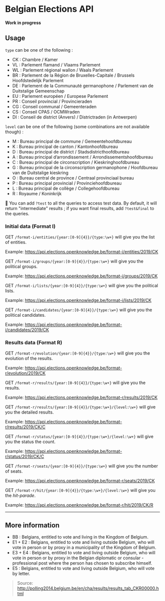 # Belgian Elections API

**Work in progress**

## Usage

`type` can be one of the following :

- CK : Chambre / Kamer
- VL : Parlement flamand / Vlaams Parlement
- WL : Parlement régional wallon / Waals Parlement
- BR : Parlement de la Région de Bruxelles-Capitale / Brussels Hoofdstedelijk Parlement
- DE : Parlement de la Communauté germanophone / Parlement van de Duitstalige Gemeenschap
- EU : Parlement européen / Europese Parlement
- PR : Conseil provincial / Provincieraden
- CG : Conseil communal / Gemeenteraden
- CS : Conseil CPAS / OCMWraden
- DI : Conseil de district (Anvers) / Districtraden (in Antwerpen)

`level` can be one of the following (some combinations are not available though) :

- M : Bureau principal de commune / Gemeentehoofdbureau
- K : Bureau principal de canton / Kantonhoofdbureau
- D : Bureau principal de district / Stadsdistricthoofdbureau
- A : Bureau principal d’arrondissement / Arrondissementshoofdbureau
- C : Bureau principal de circonscription / Kieskringhoofdbureau
- G : Bureau principal de la circonscription germanophone / Hoofdbureau van de Duitstalige kieskring
- O : Bureau central de province / Centraal provinciaal bureau
- P : Bureau principal provincial / Provinciehoofdbureau
- L : Bureau principal de collège / Collegehoofdbureau
- R : Royaume / Koninkrijk

🔧 You can add `?test` to all the queries to access test data. By default, it will return "intermediate" results ; if you want final results, add `?test&final` to the queries.

### Initial data (Format I)

GET `/format-i/entities/{year:[0-9]{4}}/{type:\w+}` will give you the list of entities.

Example: <https://api.elections.openknowledge.be/format-i/entities/2019/CK>

GET `/format-i/groups/{year:[0-9]{4}}/{type:\w+}` will give you the political groups.

Example: <https://api.elections.openknowledge.be/format-i/groups/2019/CK>

GET `/format-i/lists/{year:[0-9]{4}}/{type:\w+}` will give you the political lists.

Example: <https://api.elections.openknowledge.be/format-i/lists/2019/CK>

GET  `/format-i/candidates/{year:[0-9]{4}}/{type:\w+}` will give you the political candidates.

Example: <https://api.elections.openknowledge.be/format-i/candidates/2019/CK>

### Results data (Format R)

GET `/format-r/evolution/{year:[0-9]{4}}/{type:\w+}` will give you the evolution of the results.

Example: <https://api.elections.openknowledge.be/format-r/evolution/2019/CK>  

GET `/format-r/results/{year:[0-9]{4}}/{type:\w+}` will give you the results.

Example: <https://api.elections.openknowledge.be/format-r/results/2019/CK>  

GET `/format-r/results/{year:[0-9]{4}}/{type:\w+}/{level:\w+}` will give you the detailed results.

Example: <https://api.elections.openknowledge.be/format-r/results/2019/CK/C>  

GET `/format-r/status/{year:[0-9]{4}}/{type:\w+}/{level:\w+}` will give you the status the count.

Example: <https://api.elections.openknowledge.be/format-r/status/2019/CK/C>  

GET `/format-r/seats/{year:[0-9]{4}}/{type:\w+}` will give you the number of seats.

Example: <https://api.elections.openknowledge.be/format-r/seats/2019/CK>  

GET `/format-r/hit/{year:[0-9]{4}}/{type:\w+}/{level:\w+}` will give you the *hit-parade*.

Example: <https://api.elections.openknowledge.be/format-r/hit/2019/CK/R>  

---

## More information

- BB : Belgians, entitled to vote and living in the Kingdom of Belgium.
- E1 + E2 : Belgians, entitled to vote and living outside Belgium, who will vote in person or by proxy in a municipality of the Kingdom of Belgium.
- E3 + E4 : Belgians, entitled to vote and living outside Belgium, who will vote in person or by proxy in the Belgian diplomatic or consular - professional post where the person has chosen to subscribe himself.
- E5 : Belgians, entitled to vote and living outside Belgium, who will vote by letter.

> Source: <http://polling2014.belgium.be/en/cha/results/results_tab_CKR00000.html>